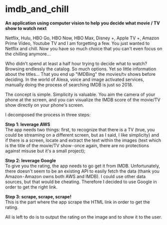 # imdb_and_chill   

**An application using computer vision to help you decide what movie / TV show to watch next**   
   
Netflix, Hulu, HBO Go, HBO Now, HBO Max, Disney +, Apple TV +, Amazon Prime Video, Youtube TV and I am forgetting a few. You just wanted to Netflix and chill. Now you have so much choice that you can't even focus on the chilling anymore…   
   
Who didn't spend at least a half hour trying to decide what to watch? Browsing endlessly the catalog. So much options. Yet so little information about the titles… That you end up "IMDBing" the movies/tv shows before deciding. In the world of Alexa, voice and image activated services, manually doing the process of searching IMDB is just so 2018.   
   
The concept is simple. Simplicity is valuable. You aim the camera of your phone at the screen, and you can visualize the IMDB score of the movie/TV show directly on your phone's screen.   
   
I decomposed the process in three steps:   

**Step 1: leverage AWS**   
The app needs two things: first, to recognize that there is a TV (true, you could be streaming on a different screen, but as I said, I like simplicity) and if there is a screen, locate and extract the text within the images (text which is the title of the movie/TV show - once again, there are no protections against misuse but it's a small project);   

**Step 2: leverage Google**   
To give you the rating, the app needs to go get it from IMDB. Unfortunately, there doesn't seem to be an existing API to easily fetch the data (thank you Amazon - Amazon owns both AWS and IMDB). I could use other data sources, but that would be cheating. Therefore I decided to use Google in order to get the right link.   

**Step 3: scrape, scrape, scrape!**   
This is the part where the app scrape the HTML link in order to get the rating.   
   
All is left to do is to output the rating on the image and to show it to the user. 
